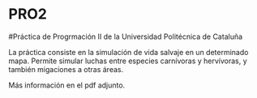# PRO2
#Práctica de Progrmación II de la Universidad Politécnica de Cataluña


La práctica consiste en la simulación de vida salvaje en un determinado mapa.
Permite simular luchas entre especies carnívoras y hervívoras, y también
migaciones a otras áreas.

Más información en el pdf adjunto.
